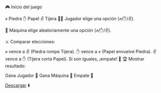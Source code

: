 🎮 Inicio del juego

✊ Piedra
✋ Papel
✌️ Tijera
🧑‍💻 Jugador elige una opción (✊/✋/✌️).

🤖 Máquina elige aleatoriamente una opción (✊/✋/✌️).

⚔️ Comparar elecciones:

✊ vence a ✌️ (Piedra rompe Tijera).
✋ vence a ✊ (Papel envuelve Piedra).
✌️ vence a ✋ (Tijera corta Papel).
Si son iguales, ¡empate! 🤝
🏆 Mostrar resultado:

Gana Jugador 🎉
Gana Máquina 🤖
Empate 🤝


[Descargar]([URL](https://github.com/davikho/game_piedra_papel_tijera/blob/3d10070914e92e9907bf94c6cc467deaf16d1c42/app-debug.apk)) ⬇️

